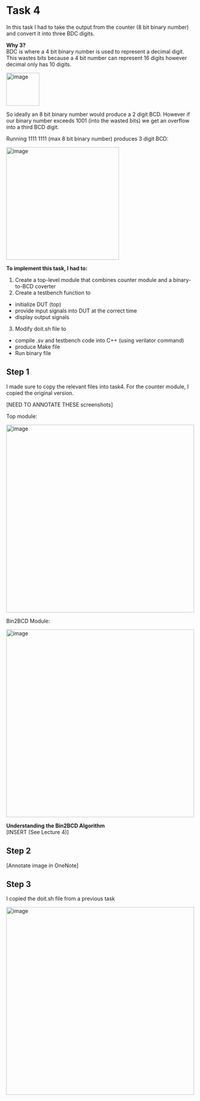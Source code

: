 # Task 4 #
In this task I had to take the output from the counter (8 bit binary number) and convert it into three BDC digits.

**Why 3?**\
BDC is where a 4 bit binary number is used to represent a decimal digit. This wastes bits because a 4 bit number can represent 16 digits however decimal only has 10 digits.

<img width="88" alt="image" src="https://user-images.githubusercontent.com/69715492/198831364-fb88fd99-65bb-493a-916f-d5062a8c3b73.png">

So ideally an 8 bit binary number would produce a 2 digit BCD. However if our binary number exceeds 1001 (into the wasted bits) we get an overflow into a third BCD digit. 

Running 1111 1111 (max 8 bit binary number) produces 3 digit BCD:

<img width="300" alt="image" src="https://user-images.githubusercontent.com/69715492/198831469-fc909c1e-71cd-461e-b13b-4b1926ff3387.png">

**To implement this task, I had to:**
1. Create a top-level module that combines counter module and a binary-to-BCD coverter
2. Create a testbench function to 
  * initialize DUT (top)
  * provide input signals into DUT at the correct time
  * display output signals
3. Modify doit.sh file to
  * compile .sv and testbench code into C++ (using verilator command)
  * produce Make file
  * Run binary file

## Step 1 ##
I made sure to copy the relevant files into task4. For the counter module, I copied the original version.

[NEED TO ANNOTATE THESE screenshots]

Top module:

<img width="500" alt="image" src="https://user-images.githubusercontent.com/69715492/198832141-6fdf5d47-80e1-41e9-96e8-f211feefb5a1.png">

Bin2BCD Module:

<img width="500" alt="image" src="https://user-images.githubusercontent.com/69715492/198832237-314076b1-c5b7-4b13-9385-2be597932d84.png">

**Understanding the Bin2BCD Algorithm**\
[INSERT (See Lecture 4)]

## Step 2 ##

[Annotate image in OneNote]

## Step 3 ##
I copied the doit.sh file from a previous task 

<img width="500" alt="image" src="https://user-images.githubusercontent.com/69715492/198832692-31658c1a-ad87-4473-ab33-29ffaa998957.png">

